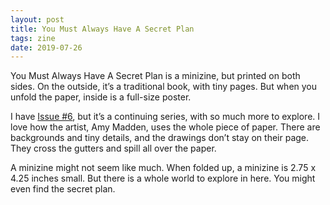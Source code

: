 ```yaml
---
layout: post
title: You Must Always Have A Secret Plan
tags: zine
date: 2019-07-26
---
```


You Must Always Have A Secret Plan is a minizine, but printed on both sides. On the outside, it’s a traditional book, with tiny pages. But when you unfold the paper, inside is a full-size poster. 

I have [Issue #6](https://www.etsy.com/ca/listing/400855133/you-must-always-have-a-secret-plan-issue?ref=shop_home_active_14), but it’s a continuing series, with so much more to explore. I love how the artist, Amy Madden, uses the whole piece of paper. There are backgrounds and tiny details, and the drawings don’t stay on their page. They cross the gutters and spill all over the paper.

A minizine might not seem like much. When folded up, a minizine is 2.75 x 4.25 inches small. But there is a whole world to explore in here. You might even find the secret plan.
